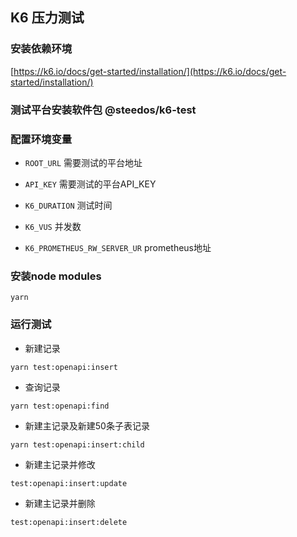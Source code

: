 ## K6 压力测试

### 安装依赖环境
[https://k6.io/docs/get-started/installation/](https://k6.io/docs/get-started/installation/)

### 测试平台安装软件包 @steedos/k6-test

### 配置环境变量

- `ROOT_URL` 需要测试的平台地址
- `API_KEY`  需要测试的平台API_KEY

- `K6_DURATION` 测试时间
- `K6_VUS` 并发数

- `K6_PROMETHEUS_RW_SERVER_UR` prometheus地址

### 安装node modules
```
yarn
```

### 运行测试
- 新建记录
```
yarn test:openapi:insert
```
- 查询记录
```
yarn test:openapi:find
```

- 新建主记录及新建50条子表记录
```
yarn test:openapi:insert:child
```

- 新建主记录并修改
```
test:openapi:insert:update
```

- 新建主记录并删除
```
test:openapi:insert:delete
```